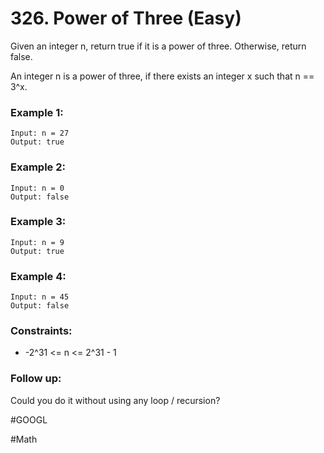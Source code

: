 # 326. Power of Three (Easy)

Given an integer n, return true if it is a power of three. Otherwise, return false.

An integer n is a power of three, if there exists an integer x such that n == 3^x.

### Example 1:

```
Input: n = 27
Output: true
```

### Example 2:

```
Input: n = 0
Output: false
```

### Example 3:

```
Input: n = 9
Output: true
```

### Example 4:

```
Input: n = 45
Output: false
```

### Constraints:

- -2^31 <= n <= 2^31 - 1

### Follow up:

Could you do it without using any loop / recursion?

#GOOGL

#Math
